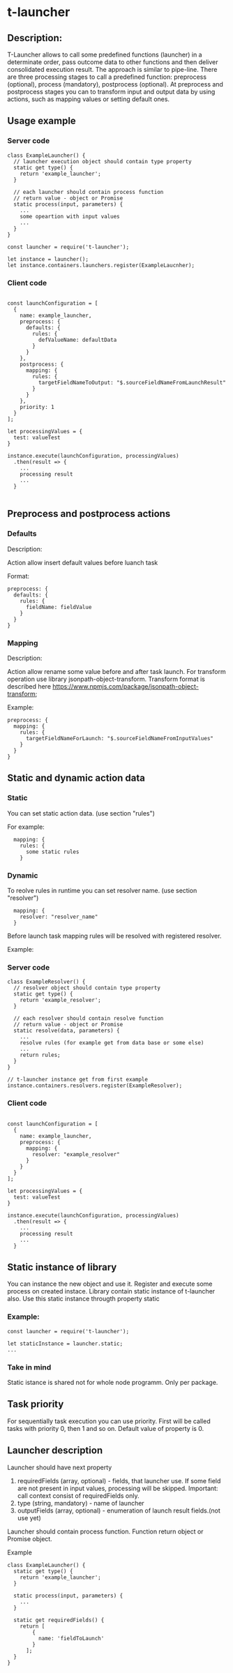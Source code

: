 # t-launcher

## Description:

T-Launcher allows to call some predefined functions (launcher) in a determinate order, pass outcome data to other functions and then deliver consolidated execution result. The approach is similar to pipe-line. There are three processing stages to call a predefined function: preprocess (optional), process (mandatory), postprocess (optional). At preprocess and postprocess stages you can to transform input and output data by using actions, such as mapping values or setting default ones.

## Usage example

### Server code

```
class ExampleLauncher() {
  // launcher execution object should contain type property
  static get type() {
    return 'example_launcher';
  }
  
  // each launcher should contain process function
  // return value - object or Promise
  static process(input, parameters) {
    ...
    some opeartion with input values
    ...
  }
}

const launcher = require('t-launcher');

let instance = launcher();
let instance.containers.launchers.register(ExampleLaucnher);

```

### Client code

```

const launchConfiguration = [
  {
    name: example_launcher,
    preprocess: {
      defaults: {
        rules: {
          defValueName: defaultData
        }
      }
    },
    postprocess: {
      mapping: {
        rules: {
          targetFieldNameToOutput: "$.sourceFieldNameFromLaunchResult"
        }
      }
    },
    priority: 1
  }
];

let processingValues = {
  test: valueTest
}

instance.execute(launchConfiguration, processingValues)
  .then(result => {
    ...
    processing result
    ...
  }
  
```

## Preprocess and postprocess actions

### Defaults

Description:

Action allow insert default values before luanch task

Format:

```
preprocess: {
  defaults: {
    rules: {
      fieldName: fieldValue
    }    
  }
}

```

### Mapping

Description:

Action allow rename some value before and after task launch. For transform operation use library jsonpath-object-transform. Transform format is described here https://www.npmjs.com/package/jsonpath-object-transform;

Example:

```
preprocess: {
  mapping: {
    rules: {
      targetFieldNameForLaunch: "$.sourceFieldNameFromInputValues"
    }    
  }
}

```

## Static and dynamic action data

### Static

You can set static action data. (use section "rules")

For example:

```
  mapping: {
    rules: {
      some static rules
    }    
```

### Dynamic

To reolve rules in runtime you can set resolver name. (use section "resolver")

```
  mapping: {
    resolver: "resolver_name"
  }
```

Before launch task mapping rules will be resolved with registered resolver.

Example:

### Server code

```
class ExampleResolver() {
  // resolver object should contain type property
  static get type() {
    return 'example_resolver';
  }
  
  // each resolver should contain resolve function
  // return value - object or Promise
  static resolve(data, parameters) {
    ...
    resolve rules (for example get from data base or some else)
    ...
    return rules;
  }
}

// t-launcher instance get from first example
instance.containers.resolvers.register(ExampleResolver);

```

### Client code

```

const launchConfiguration = [
  {
    name: example_launcher,
    preprocess: {
      mapping: {
        resolver: "example_resolver"
      }
    }
  }
];

let processingValues = {
  test: valueTest
}

instance.execute(launchConfiguration, processingValues)
  .then(result => {
    ...
    processing result
    ...
  }
```

## Static instance of library

You can instance the new object and use it. Register and execute some process on created instace. 
Library contain static instance of t-launcher also. Use this static instance througth property static

### Example:

```
const launcher = require('t-launcher');

let staticInstance = launcher.static;
...
```

### Take in mind
 Static istance is shared not for whole node programm. Only per package.


## Task priority
For sequentially task execution you can use priority. First will be called tasks with priority 0, then 1 and so on. Default value of property is 0.


## Launcher description

Launcher should have next property
1. requiredFields (array, optional) - fields, that launcher use. If some field are not present in input values, processing will be skipped. 
  Important: call context consist of requiredFields only.
2. type (string, mandatory) - name of launcher
3. outputFields (array, optional) - enumeration of launch result fields.(not use yet)

Launcher should contain process function. Function return object or Promise object.

Example


```
class ExampleLauncher() {
  static get type() {
    return 'example_launcher';
  }
  
  static process(input, parameters) {
    ...
  }
  
  static get requiredFields() {
    return [
        {
          name: 'fieldToLaunch'
        }
      ];
  }
}
```


